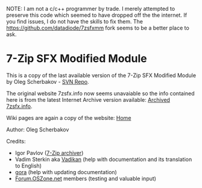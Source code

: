 NOTE: I am not a c/c++ programmer by trade. I merely attempted to preserve this code which seemed to have dropped off the the internet. If you find issues, I do not have the skills to fix them. The https://github.com/datadiode/7zsfxmm fork seems to be a better place to ask.

# 7-Zip SFX Modified Module
This is a copy of the last available version of the 7-Zip SFX Modified Module by Oleg Scherbakov - [SVN Repo](http://web.archive.org/web/20160311162325/http://svn.7zsfx.info/).

The original website 7zsfx.info now seems unavaiable so the info contained here is from the latest Internet Archive version available:
[Archived 7zsfx.info](http://web.archive.org/web/20160516114610/http://7zsfx.info:80/en/).

Wiki pages are again a copy of the website: [Home](../../wiki/Home) 


Author: Oleg Scherbakov

Credits:
- Igor Pavlov ([7-Zip archiver](http://7-zip.org/))
- Vadim Sterkin aka [Vadikan](http://www.msfn.org/board/profile/14702-vadikan/) (help with documentation and its translation to English)
- [gora](http://forum.oszone.net/member.php?userid=8802) (help with updating documentation)
- [Forum.OSZone.net](http://forum.oszone.net/) members (testing and valuable input)
